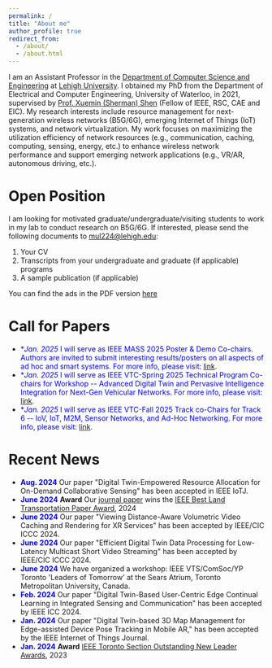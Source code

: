 ```yaml
---
permalink: /
title: "About me"
author_profile: true
redirect_from: 
  - /about/
  - /about.html
---
```

I am an Assistant Professor in the [Department of Computer Science and Engineering](https://engineering.lehigh.edu/cse) at [Lehigh University](https://www2.lehigh.edu/). I obtained my PhD from the Department of Electrical and Computer Engineering, University of Waterloo, in 2021, supervised by [Prof. Xuemin (Sherman) Shen](https://uwaterloo.ca/electrical-computer-engineering/profile/sshen) (Fellow of IEEE, RSC, CAE and EIC). My research interests include resource management for next-generation wireless networks (B5G/6G), emerging Internet of Things (IoT) systems, and network virtualization. My work focuses on maximizing the utilization efficiency of network resources (e.g., communication, caching, computing, sensing, energy, etc.) to enhance wireless network performance and support emerging network applications (e.g., VR/AR, autonomous driving, etc.).

Open Position 
======
I am looking for motivated graduate/undergraduate/visiting students to work in my lab to conduct research on B5G/6G. If interested, please send the following documents to [mul224@lehigh.edu](mailto:mul224@lehigh.edu):
1. Your CV
2. Transcripts from your undergraduate and graduate (if applicable) programs
3. A sample publication (if applicable)
   
You can find the ads in the PDF version [here](../assets/ads.pdf)

Call for Papers
======
* <span style="color:blue"> **Jan. 2025* I will serve as IEEE MASS 2025 Poster & Demo Co-chairs. Authors are invited to submit interesting results/posters on all aspects of ad hoc and smart systems. For more info, please visit: [link](https://ieeemass2025.github.io/ieeemass2025/callforposters.html).
* <span style="color:blue"> **Jan. 2025* I will serve as IEEE VTC-Spring 2025 Technical Program Co-chairs for Workshop -- Advanced Digital Twin and Pervasive Intelligence Integration for Next-Gen Vehicular Networks. For more info, please visit: [link](https://icons-research-group.github.io/ADT-NGVNet/).
* <span style="color:blue"> **Jan. 2025* I will serve as IEEE VTC-Fall 2025 Track co-Chairs for Track 6 -- IoV, IoT, M2M, Sensor Networks, and Ad-Hoc Networking. For more info, please visit: [link](https://events.vtsociety.org/vtc2025-fall/authors/call-for-papers-2/).

Recent News
======
* <span style="color:blue"> **Aug. 2024** </span> Our paper "Digital Twin-Empowered Resource Allocation for On-Demand Collaborative Sensing" has been accepted in IEEE IoTJ.
* <span style="color:blue"> **June 2024** </span> **Award** Our [journal paper](https://ieeexplore.ieee.org/document/8964328) wins the [IEEE Best Land Transportation Paper Award](https://vtsociety.org/paper-award/ieee-best-land-transportation-paper-award), 2024
* <span style="color:blue"> **June 2024** </span> Our paper "Viewing Distance-Aware Volumetric Video Caching and Rendering for XR Services" has been accepted by IEEE/CIC ICCC 2024.
* <span style="color:blue"> **June 2024** </span> Our paper "Efficient Digital Twin Data Processing for Low-Latency Multicast Short Video Streaming" has been accepted by IEEE/CIC ICCC 2024.
* <span style="color:blue"> **June 2024** </span> We have organized a workshop: IEEE VTS/ComSoc/YP Toronto 'Leaders of Tomorrow' at the Sears Atrium, Toronto Metropolitan University, Canada.
* <span style="color:blue"> **Feb. 2024** </span> Our paper "Digital Twin-Based User-Centric Edge Continual Learning in Integrated Sensing and Communication" has been accepted by IEEE ICC 2024.
* <span style="color:blue"> **Jan. 2024** </span> Our paper "Digital Twin-based 3D Map Management for Edge-assisted Device Pose Tracking in Mobile AR," has been accepted by the IEEE Internet of Things Journal.
* <span style="color:blue"> **Jan. 2024** </span> **Award** [IEEE Toronto Section Outstanding New Leader Awards](https://www.ieeetoronto.ca/awards-2/), 2023

